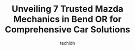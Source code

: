 ---
layout: ampstory
image: https://images.unsplash.com/photo-1630381797319-9bd529abd85a?ixlib=rb-4.0.3&ixid=MnwxMjA3fDB8MHxwaG90by1wYWdlfHx8fGVufDB8fHx8&auto=format&fit=crop&w=640&h=853&q=80
author: techidn
featured: false
description: If youre in need of trustworthy and skilled Mazda Mechanic in Bend OR, USA, youll be pleased to discover the 7 best Mazda Mechanic in town. Their expertise and commitment to customer satis
title: Unveiling 7 Trusted Mazda Mechanics in Bend OR for Comprehensive Car Solutions
cover:
   title: Unveiling 7 Trusted Mazda Mechanics in Bend OR for Comprehensive Car Solutions
   subtitle: Rickpate
   background: https://images.unsplash.com/photo-1630381797319-9bd529abd85a?ixlib=rb-4.0.3&ixid=MnwxMjA3fDB8MHxwaG90by1wYWdlfHx8fGVufDB8fHx8&auto=format&fit=crop&w=640&h=853&q=80

pages: 
 - layout: thirds
   top: <h1>#1 Import Performance Auto Repair</h1>
   bottom: "<p>I have had a great experience with Import Performance! Found them a few months back and now cant imagine taking our familys cars anywhere else. The squad at Import, led</p>"
   background: https://www.knot35.com/toplist/wp-content/uploads/2023/06/best-mazda-mechanic-1-in-bend-or-1685841326.jpeg
   backgroundblur: true
 - layout: thirds
   top: <h1>#2 Specialty Automotive Service & Repair</h1>
   bottom: "<p>1133 SE 9th St, Bend, OR 97702, United States</p>"
   background: https://www.knot35.com/toplist/wp-content/uploads/2023/06/best-mazda-mechanic-2-in-bend-or-1685841327.jpeg
   cta:
      link: https://www.knot35.com/toplist/unveiling-7-trusted-mazda-mechanics-in-bend-or-for-comprehensive-car-solutions/
      text: Unveiling 7 Trusted Mazda Mechanics in Bend OR for Comprehensive Car Solutions
 - layout: thirds
   top: <h1>#3 Wade Bryants Auto Repair</h1>
   bottom: "<p>324 SE 9th St, Bend, OR 97702, United States</p>"
   background: https://www.knot35.com/toplist/wp-content/uploads/2023/06/best-mazda-mechanic-3-in-bend-or-1685841328.jpeg
   cta:
      link: https://www.knot35.com/toplist/unveiling-7-trusted-mazda-mechanics-in-bend-or-for-comprehensive-car-solutions/
      text: Unveiling 7 Trusted Mazda Mechanics in Bend OR for Comprehensive Car Solutions
 - layout: thirds
   top: <h1>#4 Macs Automotive & Radiator Repair</h1>
   bottom: "<p>1330 NE 1st St, Bend, OR 97701, United States</p>"
   background: https://images.unsplash.com/photo-1522441815192-d9f04eb0615c?ixlib=rb-4.0.3&ixid=MnwxMjA3fDB8MHxwaG90by1wYWdlfHx8fGVufDB8fHx8&auto=format&fit=crop&w=640&h=853&q=80
   cta:
      link: https://www.knot35.com/toplist/unveiling-7-trusted-mazda-mechanics-in-bend-or-for-comprehensive-car-solutions/
      text: Unveiling 7 Trusted Mazda Mechanics in Bend OR for Comprehensive Car Solutions
 - layout: thirds
   top: <h1>#5 Auto Clinic of Bend</h1>
   bottom: "<p>915 SE Armour Rd b, Bend, OR 97702, United States</p>"
   background: https://images.unsplash.com/photo-1591393223703-56fe1347ac62?ixlib=rb-4.0.3&ixid=MnwxMjA3fDB8MHxwaG90by1wYWdlfHx8fGVufDB8fHx8&auto=format&fit=crop&w=640&h=853&q=80
   cta:
      link: https://www.knot35.com/toplist/unveiling-7-trusted-mazda-mechanics-in-bend-or-for-comprehensive-car-solutions/
      text: Unveiling 7 Trusted Mazda Mechanics in Bend OR for Comprehensive Car Solutions
 - layout: thirds
   top: <h1>#6 Car Kare Inc</h1>
   bottom: "<p>1092 SE Centennial St, Bend, OR 97702, United States</p>"
   background: https://images.unsplash.com/photo-1595364397663-fca4f075d796?ixlib=rb-4.0.3&ixid=MnwxMjA3fDB8MHxwaG90by1wYWdlfHx8fGVufDB8fHx8&auto=format&fit=crop&w=640&h=853&q=80
   cta:
      link: https://www.knot35.com/toplist/unveiling-7-trusted-mazda-mechanics-in-bend-or-for-comprehensive-car-solutions/
      text: Unveiling 7 Trusted Mazda Mechanics in Bend OR for Comprehensive Car Solutions
 - layout: thirds
   top: <h1>#7 Mountain View Imports</h1>
   bottom: "<p>1112 SE Zeller Ln, Bend, OR 97702, United States</p>"
   background: https://images.unsplash.com/photo-1547366785-564103df7e13?ixlib=rb-4.0.3&ixid=MnwxMjA3fDB8MHxwaG90by1wYWdlfHx8fGVufDB8fHx8&auto=format&fit=crop&w=640&h=853&q=80
   cta:
      link: https://www.knot35.com/toplist/unveiling-7-trusted-mazda-mechanics-in-bend-or-for-comprehensive-car-solutions/
      text: Unveiling 7 Trusted Mazda Mechanics in Bend OR for Comprehensive Car Solutions
 - layout: thirds
   middle: Continue reading...
   background: https://images.unsplash.com/photo-1518640467707-6811f4a6ab73?ixlib=rb-4.0.3&ixid=MnwxMjA3fDB8MHxwaG90by1wYWdlfHx8fGVufDB8fHx8&auto=format&fit=crop&w=640&h=853&q=80
   cta:
      link: https://www.knot35.com/toplist/unveiling-7-trusted-mazda-mechanics-in-bend-or-for-comprehensive-car-solutions/
      text: Unveiling 7 Trusted Mazda Mechanics in Bend OR for Comprehensive Car Solutions
      
---